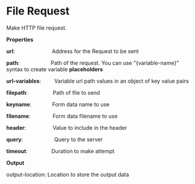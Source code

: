 # File Request

Make HTTP file request.

 **Properties**
 

**url**:                          Address for the Request to be sent

**path**:                       Path of the request. You can use "{variable-name}" syntax to create variable **placeholders**

**url-variables**:         Variable url path values in an object of key value pairs

**filepath**:                  Path of file to send

**keyname**:               Form data name to use

**filename**:                Form data filename to use

**header**:                   Value to include in the header

**query**:                     Query to the server

**timeout**:                  Duration to make attempt

 **Output**
 

output-location: Location to store the output data